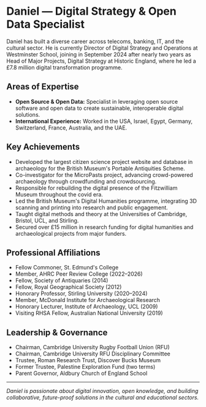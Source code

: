 # Daniel — Digital Strategy & Open Data Specialist

Daniel has built a diverse career across telecoms, banking, IT, and the cultural sector. He is currently Director of Digital Strategy and Operations at Westminster School, joining in September 2024 after nearly two years as Head of Major Projects, Digital Strategy at Historic England, where he led a £7.8 million digital transformation programme.

## Areas of Expertise

- **Open Source & Open Data:** Specialist in leveraging open source software and open data to create sustainable, interoperable digital solutions.
- **International Experience:** Worked in the USA, Israel, Egypt, Germany, Switzerland, France, Australia, and the UAE.

## Key Achievements

- Developed the largest citizen science project website and database in archaeology for the British Museum's Portable Antiquities Scheme.
- Co-investigator for the MicroPasts project, advancing crowd-powered archaeology through crowdfunding and crowdsourcing.
- Responsible for rebuilding the digital presence of the Fitzwilliam Museum throughout the covid era.
- Led the British Museum's Digital Humanities programme, integrating 3D scanning and printing into research and public engagement.
- Taught digital methods and theory at the Universities of Cambridge, Bristol, UCL, and Stirling.
- Secured over £15 million in research funding for digital humanities and archaeological projects from major funders.

## Professional Affiliations

- Fellow Commoner, St. Edmund's College
- Member, AHRC Peer Review College (2022–2026)
- Fellow, Society of Antiquaries (2014)
- Fellow, Royal Geographical Society (2012)
- Honorary Professor, Stirling University (2020–2024)
- Member, McDonald Institute for Archaeological Research
- Honorary Lecturer, Institute of Archaeology, UCL (2009)
- Visiting RHSA Fellow, Australian National University (2019)

## Leadership & Governance

- Chairman, Cambridge University Rugby Football Union (RFU)
- Chairman, Cambridge University RFU Disciplinary Committee
- Trustee, Roman Research Trust, Discover Bucks Museum
- Former Trustee, Palestine Exploration Fund (two terms)
- Parent Governor, Aldbury Church of England School

---

*Daniel is passionate about digital innovation, open knowledge, and building collaborative, future-proof solutions in the cultural and educational sectors.*